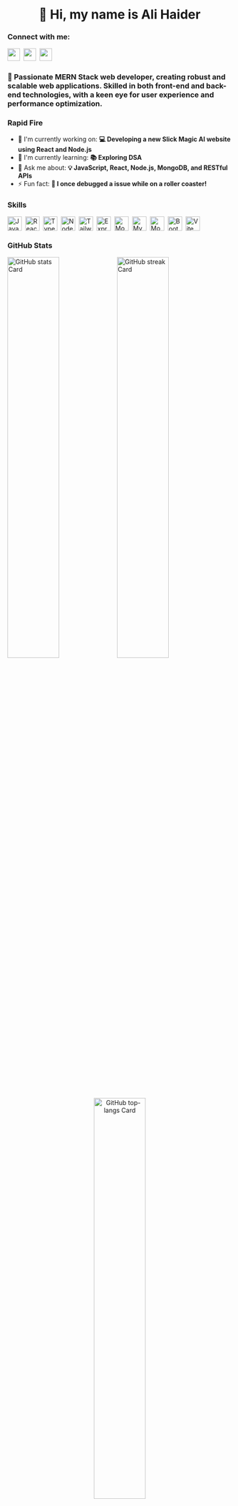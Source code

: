 <div id="toc">
  <ul align="center" style="list-style: none">
    <summary>
      <h1>
        👋 Hi, my name is Ali Haider
      </h1>
    </summary>
  </ul>
</div>

**<h3 align="left">Connect with me:</h3>** 
<p align="left"> <a href="alihaiderturiofficial@gmail.com" target="_blank"><img src="https://img.shields.io/badge/Gmail-D14836?style=for-the-badge&logo=gmail&logoColor=white" height="28" style="margin-right: 4px"></a> <a href="https://github.com/ALIHAIDERTURI/ALIHAIDERTURI" target="_blank"><img src="https://img.shields.io/badge/GitHub-100000?style=for-the-badge&logo=github&logoColor=white" height="28" style="margin-right: 4px"></a> <a href="https://www.linkedin.com/in/ali-haider-14565a27b/" target="_blank"><img src="https://img.shields.io/badge/LinkedIn-0077B5?style=for-the-badge&logo=linkedin&logoColor=white" height="28" style="margin-right: 4px"></a></p>

 **<h3 align="left">🚀 Passionate MERN Stack web developer, creating robust and scalable web applications. Skilled in both front-end and back-end technologies, with a keen eye for user experience and performance optimization.</h3>**

**<h3 align="left">Rapid Fire</h3>**

- 💼 I'm currently working on: **💻 Developing a new Slick Magic AI website using React and Node.js**
- 🌱 I'm currently learning: **📚 Exploring DSA**
- 💬 Ask me about: **💡 JavaScript, React, Node.js, MongoDB, and RESTful APIs**
- ⚡ Fun fact: **🎢 I once debugged a issue while on a roller coaster!**

 **<h3 align="left">Skills</h3>**

<div style="display: flex; flex-wrap: wrap; gap: 4px; justify-content: left;"><img src="https://img.shields.io/badge/JavaScript-F7DF1C?logo=javascript&logoColor=white" height="32" alt="JavaScript" style="margin-right: 4px"> <img src="https://img.shields.io/badge/React-20232A?logo=react&logoColor=61DAFB" height="32" alt="React" style="margin-right: 4px"> <img src="https://img.shields.io/badge/TypeScript-3178C6?logo=typescript&logoColor=white" height="32" alt="TypeScript" style="margin-right: 4px"> <img src="https://img.shields.io/badge/Node.js-8CC84B?logo=node.js&logoColor=white" height="32" alt="Node.js" style="margin-right: 4px"> <img src="https://img.shields.io/badge/Tailwind_CSS-38B2AC?logo=tailwind-css&logoColor=white" height="32" alt="Tailwind CSS" style="margin-right: 4px"> <img src="https://img.shields.io/badge/Express-000000?logo=express&logoColor=white" height="32" alt="Express" style="margin-right: 4px"> <img src="https://img.shields.io/badge/MongoDB-4EA94B?logo=mongodb&logoColor=white" height="32" alt="MongoDB" style="margin-right: 4px"> <img src="https://img.shields.io/badge/MySQL-4479A1?logo=mysql&logoColor=white" height="32" alt="MySQL" style="margin-right: 4px"> <img src="https://cdn.jsdelivr.net/gh/devicons/devicon/icons/mongoose/mongoose-original.svg" height="32" alt="Mongoose" style="margin-right: 4px">  <img src="https://cdn.jsdelivr.net/gh/devicons/devicon/icons/bootstrap/bootstrap-original.svg" height="32" alt="Bootstrap" style="margin-right: 4px"> <img src="https://cdn.jsdelivr.net/gh/devicons/devicon@latest/icons/vitejs/vitejs-original.svg" height="32" alt="Vite" style="margin-right: 4px"></div>

 **<h3 align="left">GitHub Stats</h3>**

<p align="left">
  <img width="48%" src="https://github-readme-stats.vercel.app/api?username=alihaiderturi&theme=react&hide_title=false&hide_rank=false&show_icons=false&include_all_commits=false&count_private=true&line_height=23" alt="GitHub stats Card" />
  <img width="48%" src="https://streak-stats.demolab.com/?user=alihaiderturi&theme=react&hide_border=false&date_format=M+j%5B%2C+Y%5D&mode=daily&hide_total_contributions=false&hide_current_streak=false&hide_longest_streak=false&card_height=200" alt="GitHub streak Card" />
</p>

<p align="center">
  <img width="48%" src="https://github-readme-stats.vercel.app/api/top-langs?username=alihaiderturi&theme=react&hide_title=false&layout=compact&langs_count=6&hide_progress=false&card_width=400" alt="GitHub top-langs Card" />
</p>

 **<h3 align="center">Support Me!</h3>**

